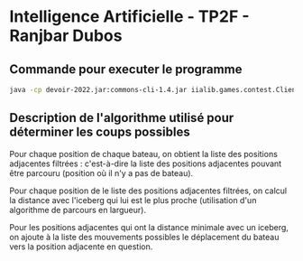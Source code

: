 # Intelligence Artificielle - TP2F - Ranjbar Dubos

## Commande pour executer le programme

```bash
java -cp devoir-2022.jar:commons-cli-1.4.jar iialib.games.contest.Client -p 4536 -s localhost -c games.icebreaker.MyChallenger
```

## Description de l'algorithme utilisé pour déterminer les coups possibles

Pour chaque position de chaque bateau, on obtient la liste des positions adjacentes filtrées : c'est-à-dire la liste des positions adjacentes pouvant être parcouru (position où il n'y a pas de bateau).

Pour chaque position de le liste des positions adjacentes filtrées, on calcul la distance avec l'iceberg qui lui est le plus proche (utilisation d'un algorithme de parcours en largueur).

Pour les positions adjacentes qui ont la distance minimale avec un iceberg, on ajoute à la liste des mouvements possibles le déplacement du bateau vers la position adjacente en question.